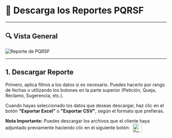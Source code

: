 # 📑 Descarga los Reportes PQRSF

---
## 🔍 Vista General
<img src="https://josemaestreb.github.io/docs.bil_v2/_asset/03-%20Reportes/025_reporte_pqrsf_completo.png" alt="Reporte de PQRSF" loading="lazy"/>  


---
## 1. Descargar Reporte

Primero, aplica filtros a los datos si es necesario. Puedes hacerlo por rango de fechas o utilizando los botones en la parte superior (Petición, Queja, Reclamo, Sugerencia, etc.).

Cuando hayas seleccionado los datos que deseas descargar, haz clic en el botón **"Exportar Excel"** o **"Exportar CSV"**, según el formato que prefieras.

<p class="tip"><strong>Nota Importante:</strong> Puedes descargar los archivos que el cliente haya adjuntado previamente haciendo clic en el siguiente botón: <img src="https://images.vexels.com/content/153834/preview/paper-clip-stroke-icon-721ee0.png" alt="Descargar Adjunto" loading="lazy" style="vertical-align: middle; margin-left:5px; width: 28px; height:28px; box-shadow: none !important;" title="Ver Adjunto"/></p>  

<!-- 
---
## 2. Responde una PQRSF
Si necesitas responder a una PQRSF, sigue los pasos según el tipo de solicitud:

#### A) Respondiendo a una queja:
Si es una queja, haz clic en el botón correspondiente en el campo **"Opciones"**, que se visualiza así: <img src="http://129.146.151.238/bilv2//assets/img/icons/icon-Q.jpg" alt="Responder Queja" loading="lazy" style="vertical-align: middle; margin-left:10px; width: 40px; height:40px; box-shadow: none !important;" title="Responder"/>  

Al presionarlo, se abrirá un formulario similar al siguiente:

<img src="https://josemaestreb.github.io/docs.bil_v2/_asset/03-%20Reportes/026_responder_queja.png" alt="Responder Queja" loading="lazy"/>  


Completa los campos requeridos y haz clic en **"Guardar"** cuando hayas terminado:

<img src="https://josemaestreb.github.io/docs.bil_v2/_asset/03-%20Reportes/027_responder_queja.png" alt="Responder Queja" loading="lazy"/>  

---
#### B) Respondiendo a un reclamo:
Si es un reclamo, presiona el botón correspondiente en el campo **"Opciones"**, que se visualiza así: <img src="http://129.146.151.238/bilv2//assets/img/icons/icon-R.jpg" alt="Responder Reclamo" loading="lazy" style="vertical-align: middle; margin-left:10px; width: 40px; height:40px; box-shadow: none !important;" title="Responder"/>  

Luego, completa los campos requeridos y haz clic en **"Guardar"** cuando hayas terminado:

<img src="https://josemaestreb.github.io/docs.bil_v2/_asset/03-%20Reportes/028_responder_reclamo.png" alt="Responder Reclamo" loading="lazy"/>  

---
#### C) Respondiendo a una petición:
Si es una petición, presiona el botón correspondiente en el campo **"Opciones"**, que se visualiza así: <img src="http://129.146.151.238/bilv2//assets/img/icons/icon-P.jpg" alt="Responder Petición" loading="lazy" style="vertical-align: middle; margin-left:10px; width: 40px; height:40px; box-shadow: none !important;" title="Responder"/>  

Completa los campos mostrados en el formulario y haz clic en **"Guardar"** cuando hayas terminado:

<img src="https://josemaestreb.github.io/docs.bil_v2/_asset/03-%20Reportes/029_responder_petición.png" alt="Responder Petición" loading="lazy"/>  

---

## 🏁 Pasos Finales
Una vez hayas respondido correctamente a la PQRSF y el cliente haya confirmado que la respuesta fue satisfactoria, podrás cerrar la PQRSF haciendo clic en el botón **"Cerrar PQR"**.

-->